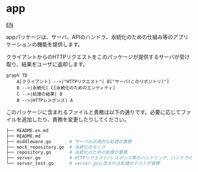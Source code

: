 # app

[EN](./README.en.md)

appパッケージは、サーバ、APIのハンドラ、永続化のための仕組み等のアプリケーションの機能を提供します。

クライアントからのHTTPリクエストをこのパッケージが提供するサーバが受け取り、結果をユーザに返却します。

```mermaid
graph TD
    A[クライアント] -->|"HTTPリクエスト"| B["サーバ(このリポジトリ)"]
    B -->|永続化| C[永続化のためのエンティティ]
    C -->|処理の結果| B
    B -->|HTTPレスポンス| A
```

このパッケージに含まれるファイルと責務は以下の通りです。必要に応じてファイルを追加したり、責務を変更したりしてください。

```bash
├── README.en.md
├── README.md
├── middleware.go       # サーバの汎用的な処理が責務
├── mock_repository.go  # 永続化のモック
├── repository.go       # 永続化のための処理が責務
├── server.go           # HTTPリクエスト/レスポンス等のハンドリング、ハンドラのロジック管理が責務
└── server_test.go      # server.goに含まれる処理のテストが責務
```


